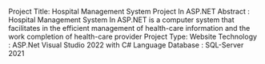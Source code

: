 Project Title:	 Hospital Management System Project In ASP.NET
Abstract :	Hospital Management System In ASP.NET is a computer system that facilitates
in the efficient management of health-care information and the work completion of health-care provider
Project Type:	Website
Technology :	ASP.Net Visual Studio 2022 with C# Language
Database :	SQL-Server 2021
